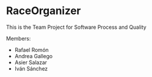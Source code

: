 # RaceOrganizer
This is the Team Project for Software Process and Quality

Members:
- Rafael Romón
- Andrea Gallego
- Asier Salazar
- Iván Sánchez